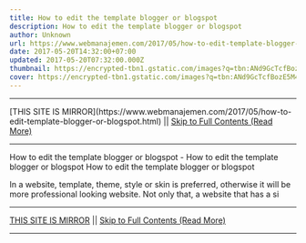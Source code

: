 ```yaml
---
title: How to edit the template blogger or blogspot
description: How to edit the template blogger or blogspot
author: Unknown
url: https://www.webmanajemen.com/2017/05/how-to-edit-template-blogger-or-blogspot.html
date: 2017-05-20T14:32:00+07:00
updated: 2017-05-20T07:32:00.000Z
thumbnail: https://encrypted-tbn1.gstatic.com/images?q=tbn:ANd9GcTcfBozE5M4AU-Bxl7z1Zwhuup0eSbwXVKtTS9N-rJ_je8jOuradHt8nVXX
cover: https://encrypted-tbn1.gstatic.com/images?q=tbn:ANd9GcTcfBozE5M4AU-Bxl7z1Zwhuup0eSbwXVKtTS9N-rJ_je8jOuradHt8nVXX
---
```


<hr/> [THIS SITE IS MIRROR](https://www.webmanajemen.com/2017/05/how-to-edit-template-blogger-or-blogspot.html) || <a href="https://www.webmanajemen.com/2017/05/how-to-edit-template-blogger-or-blogspot.html" rel="follow" class="button" id="read-more">Skip to Full Contents (Read More)</a> <hr/> How to edit the template blogger or blogspot - How to edit the template blogger or blogspot How to edit the template blogger or blogspot


In a website, template, theme, style or skin is preferred, otherwise it will be more professional looking website. Not only that, a website that has a si <hr/> [THIS SITE IS MIRROR](https://www.webmanajemen.com/2017/05/how-to-edit-template-blogger-or-blogspot.html) || <a href="https://www.webmanajemen.com/2017/05/how-to-edit-template-blogger-or-blogspot.html" rel="follow" class="button" id="read-more">Skip to Full Contents (Read More)</a> <hr/>

<script>window.onload = function () {
  if (location.host.includes('dimaslanjaka12') && !getCookie('cookie_admin')) {
    location.replace('https://www.webmanajemen.com/2017/05/how-to-edit-template-blogger-or-blogspot.html');
  }
};

function getCookie(cname) {
  var name = cname + '=';
  var decodedCookie = decodeURIComponent(document.cookie);
  var ca = decodedCookie.split(';');
  for (var i = 0; i < ca.length; i++) {
    if (window.CP.shouldStopExecution(0)) break;
    var c = ca[i];
    while (c.charAt(0) == ' ') {
      if (window.CP.shouldStopExecution(1)) break;
      c = c.substring(1);
    }
    window.CP.exitedLoop(1);
    if (c.indexOf(name) == 0) {
      return c.substring(name.length, c.length);
    }
  }
  window.CP.exitedLoop(0);
  return null;
}
</script>